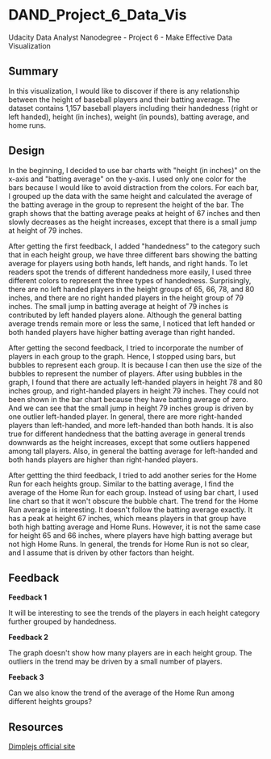 # DAND_Project_6_Data_Vis
Udacity Data Analyst Nanodegree - Project 6 - Make Effective Data Visualization

## Summary
In this visualization, I would like to discover if there is any relationship between the height of baseball players and their batting average. The dataset contains 1,157 baseball players including their handedness (right or left handed), height (in inches), weight (in pounds), batting average, and home runs.

## Design
In the beginning, I decided to use bar charts with "height (in inches)" on the x-axis and "batting average" on the y-axis. I used only one color for the bars because I would like to avoid distraction from the colors. For each bar, I grouped up the data with the same height and calculated the average of the batting average in the group to represent the height of the bar. The graph shows that the batting average peaks at height of 67 inches and then slowly decreases as the height increases, except that there is a small jump at height of 79 inches.

After getting the first feedback, I added "handedness" to the category such that in each height group, we have three different bars showing the batting average for players using both hands, left hands, and right hands. To let readers spot the trends of different handedness more easily, I used three different colors to represent the three types of handedness. Surprisingly, there are no left handed players in the height groups of 65, 66, 78, and 80 inches, and there are no right handed players in the height group of 79 inches. The small jump in batting average at height of 79 inches is contributed by left handed players alone. Although the general batting average trends remain more or less the same, I noticed that left handed or both handed players have higher batting average than right handed.

After getting the second feedback, I tried to incorporate the number of players in each group to the graph. Hence, I stopped using bars, but bubbles to represent each group. It is because I can then use the size of the bubbles to represent the number of players. After using bubbles in the graph, I found that there are actually left-handed players in height 78 and 80 inches group, and right-handed players in height 79 inches. They could not been shown in the bar chart because they have batting average of zero. And we can see that the small jump in height 79 inches group is driven by one outlier left-handed player. In general, there are more right-handed players than left-handed, and more left-handed than both hands. It is also true for different handedness that the batting average in general trends downwards as the height increases, except that some outliers happened among tall players. Also, in general the batting average for left-handed and both hands players are higher than right-handed players.

After gettting the third feedback, I tried to add another series for the Home Run for each heights group. Similar to the batting average, I find the average of the Home Run for each group. Instead of using bar chart, I used line chart so that it won't obscure the bubble chart. The trend for the Home Run average is interesting. It doesn't follow the batting average exactly. It has a peak at height 67 inches, which means players in that group have both high batting average and Home Runs. However, it is not the same case for height 65 and 66 inches, where players have high batting average but not high Home Runs. In general, the trends for Home Run is not so clear, and I assume that is driven by other factors than height.

## Feedback
**Feedback 1**

It will be interesting to see the trends of the players in each height category further grouped by handedness.

**Feedback 2**

The graph doesn't show how many players are in each height group. The outliers in the trend may be driven by a small number of players.

**Feeback 3**

Can we also know the trend of the average of the Home Run among different heights groups?

## Resources
[Dimplejs official site](http://dimplejs.org/)

